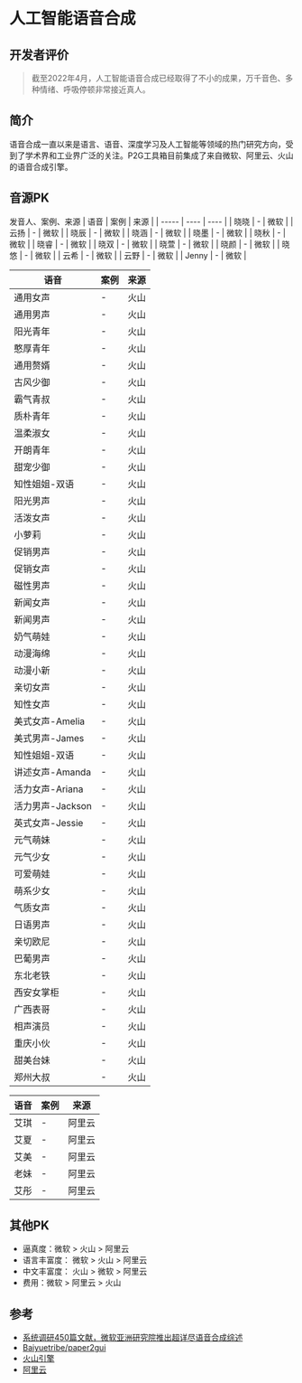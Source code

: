 # 人工智能语音合成

## 开发者评价
> 截至2022年4月，人工智能语音合成已经取得了不小的成果，万千音色、多种情绪、呼吸停顿非常接近真人。

## 简介
语音合成一直以来是语言、语音、深度学习及人工智能等领域的热门研究方向，受到了学术界和工业界广泛的关注。P2G工具箱目前集成了来自微软、阿里云、火山的语音合成引擎。

## 音源PK

发音人、案例、来源
| 语音  | 案例 | 来源 |
| ----- | ---- | ---- |
| 晓晓  | -    | 微软 |
| 云扬  | -    | 微软 |
| 晓辰  | -    | 微软 |
| 晓涵  | -    | 微软 |
| 晓墨  | -    | 微软 |
| 晓秋  | -    | 微软 |
| 晓睿  | -    | 微软 |
| 晓双  | -    | 微软 |
| 晓萱  | -    | 微软 |
| 晓颜  | -    | 微软 |
| 晓悠  | -    | 微软 |
| 云希  | -    | 微软 |
| 云野  | -    | 微软 |
| Jenny | -    | 微软 |


| 语音             | 案例 | 来源 |
| ---------------- | ---- | ---- |
| 通用女声         | -    | 火山 |
| 通用男声         | -    | 火山 |
| 阳光青年         | -    | 火山 |
| 憨厚青年         | -    | 火山 |
| 通用赘婿         | -    | 火山 |
| 古风少御         | -    | 火山 |
| 霸气青叔         | -    | 火山 |
| 质朴青年         | -    | 火山 |
| 温柔淑女         | -    | 火山 |
| 开朗青年         | -    | 火山 |
| 甜宠少御         | -    | 火山 |
| 知性姐姐-双语    | -    | 火山 |
| 阳光男声         | -    | 火山 |
| 活泼女声         | -    | 火山 |
| 小萝莉           | -    | 火山 |
| 促销男声         | -    | 火山 |
| 促销女声         | -    | 火山 |
| 磁性男声         | -    | 火山 |
| 新闻女声         | -    | 火山 |
| 新闻男声         | -    | 火山 |
| 奶气萌娃         | -    | 火山 |
| 动漫海绵         | -    | 火山 |
| 动漫小新         | -    | 火山 |
| 亲切女声         | -    | 火山 |
| 知性女声         | -    | 火山 |
| 美式女声-Amelia  | -    | 火山 |
| 美式男声-James   | -    | 火山 |
| 知性姐姐-双语    | -    | 火山 |
| 讲述女声-Amanda  | -    | 火山 |
| 活力女声-Ariana  | -    | 火山 |
| 活力男声-Jackson | -    | 火山 |
| 英式女声-Jessie  | -    | 火山 |
| 元气萌妹         | -    | 火山 |
| 元气少女         | -    | 火山 |
| 可爱萌娃         | -    | 火山 |
| 萌系少女         | -    | 火山 |
| 气质女声         | -    | 火山 |
| 日语男声         | -    | 火山 |
| 亲切欧尼         | -    | 火山 |
| 巴葡男声         | -    | 火山 |
| 东北老铁         | -    | 火山 |
| 西安女掌柜       | -    | 火山 |
| 广西表哥         | -    | 火山 |
| 相声演员         | -    | 火山 |
| 重庆小伙         | -    | 火山 |
| 甜美台妹         | -    | 火山 |
| 郑州大叔         | -    | 火山 |


| 语音 | 案例 | 来源   |
| ---- | ---- | ------ |
| 艾琪 | -    | 阿里云 |
| 艾夏 | -    | 阿里云 |
| 艾美 | -    | 阿里云 |
| 老妹 | -    | 阿里云 |
| 艾彤 | -    | 阿里云 |

## 其他PK

- 逼真度：微软 > 火山 > 阿里云
- 语言丰富度： 微软 > 火山 > 阿里云
- 中文丰富度： 火山 > 微软 > 阿里云
- 费用：微软 >  阿里云 > 火山

## 参考

- [系统调研450篇文献，微软亚洲研究院推出超详尽语音合成综述](https://www.msra.cn/zh-cn/news/features/neural-speech-synthesis-survey)
- [Baiyuetribe/paper2gui](https://github.com/Baiyuetribe/paper2gui)
- [火山引擎](https://www.volcengine.com/)
- [阿里云](https://ai.aliyun.com/nls/tts)